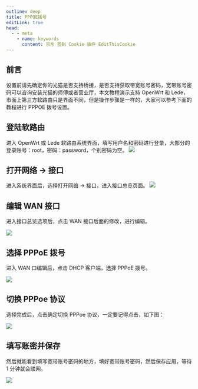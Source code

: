 ```yaml
---
outline: deep
title: PPPOE拨号
editLink: true
head:
  - - meta
    - name: keywords
      content: 京东 签到 Cookie 插件 EditThisCookie
---
```


## 前言
设置前请先确定你的光猫是否支持桥接，是否支持获取带宽账号密码，宽带账号密码可以咨询安装光猫的师傅或者营业厅，本文教程演示支持 OpenWrt 和 Lede，市面上第三方软路由只是界面不同，但是操作步骤是一样的，大家可以参考下面的教程进行 PPPOE 拨号设置。

## 登陆软路由
进入 OpenWrt 或 Lede 软路由系统界面，填写用户名和密码进行登录，大部分的登录账号：root，密码：password，个别密码为空。
![](https://cdn.jsdelivr.net/gh/vanhiupun/pic@master/bh-2.webp)

## 打开网络 -> 接口
进入系统界面后，选择打开网络 -> 接口，进入接口总览页面。
![](https://cdn.jsdelivr.net/gh/vanhiupun/pic@master/bh-2.webp)

## 编辑 WAN 接口
进入接口总览选项后，点击 WAN 接口后面的修改，进行编辑。

![](https://cdn.jsdelivr.net/gh/vanhiupun/pic@master/bh-3.webp)

## 选择 PPPoE 拨号
进入 WAN 口编辑后，点击 DHCP 客户端，选择 PPPoE 拨号。

![](https://cdn.jsdelivr.net/gh/vanhiupun/pic@master/bh-4.webp)

## 切换 PPPoe 协议
选择完成后，点击确定切换 PPPoe 协议，一定要记得点击，如下图：

![](https://cdn.jsdelivr.net/gh/vanhiupun/pic@master/bh-5.webp)

## 填写账密并保存
然后就能看到填写宽带账号密码的地方，填好宽带账号密码，然后保存应用，等待 1 分钟就会联网。

![](https://cdn.jsdelivr.net/gh/vanhiupun/pic@master/bh-6.webp)
